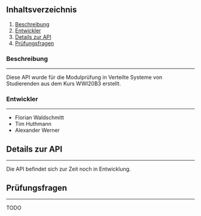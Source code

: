 ## Inhaltsverzeichnis
1. [Beschreibung](#beschreibung)
2. [Entwickler](#entwickler)
3. [Details zur API](#details)
4. [Prüfungsfragen](#fragen)


### Beschreibung
***
Diese API wurde für die Modulprüfung in Verteilte Systeme von Studierenden aus dem Kurs WWI20B3 erstellt.
### Entwickler
***
* Florian Waldschmitt
* Tim Huthmann
* Alexander Werner

## Details zur API
***
Die API befindet sich zur Zeit noch in Entwicklung.

## Prüfungsfragen
***
TODO



